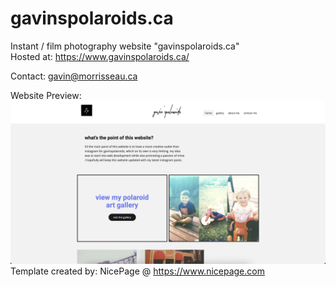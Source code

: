 # gavinspolaroids.ca

Instant / film photography website "gavinspolaroids.ca"  
Hosted at: https://www.gavinspolaroids.ca/

Contact: gavin@morrisseau.ca

Website Preview:
![image](homepage_preview.png)
Template created by: NicePage @ https://www.nicepage.com
